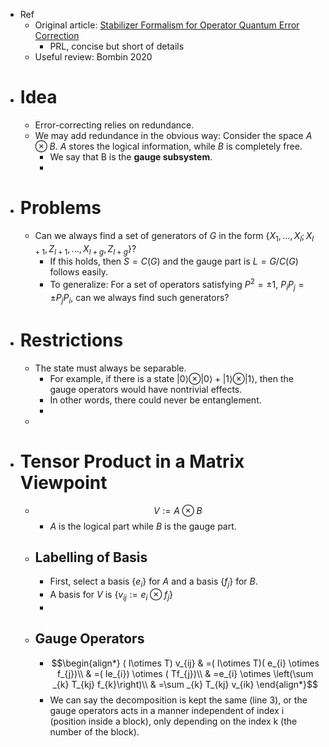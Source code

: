 - Ref
	- Original article: [Stabilizer Formalism for Operator Quantum Error Correction](https://arxiv.org/pdf/quant-ph/0508131.pdf)
		- PRL, concise but short of details
	- Useful review: Bombin 2020
- # Idea
	- Error-correcting relies on redundance.
	- We may add redundance in the obvious way: Consider the space $A \otimes B$. $A$ stores the logical information, while $B$ is completely free.
		- We say that B is the **gauge subsystem**.
		-
- # Problems
	- Can we always find a set of generators of $G$ in the form $\{X_1,...,X_l;X_{l+1},Z_{l+1},...,X_{l+g},Z_{l+g}\}$?
		- If this holds, then $S=C(G)$ and the gauge part is $L=G/C(G)$ follows easily.
		- To generalize: For a set of operators satisfying $P^2=\pm 1$, $P_i P_j= \pm P_j P_i$, can we always find such generators?
- # Restrictions
	- The state must always be separable.
		- For example, if there is a state $|0\rangle \otimes |0\rangle + |1\rangle \otimes |1\rangle$, then the gauge operators would have nontrivial effects.
		- In other words, there could never be entanglement.
		-
	-
- # Tensor Product in a Matrix Viewpoint
	- $$V:=A \otimes B$$
		- $A$ is the logical part while $B$ is the gauge part.
	- ## Labelling of Basis
		- First, select a basis $\{e_i\}$ for $A$ and a basis $\{f_j\}$ for $B$.
		- A basis for $V$ is $\{v_{ij}:=e_i \otimes f_j\}$
		-
	- ## Gauge Operators
		- $$\begin{align*}
		  ( I\otimes T) v_{ij} & =( I\otimes T)( e_{i} \otimes f_{j})\\
		   & =( Ie_{i}) \otimes ( Tf_{j})\\
		   & =e_{i} \otimes \left(\sum _{k} T_{kj} f_{k}\right)\\
		   & =\sum _{k} T_{kj} v_{ik}
		  \end{align*}$$
		- We can say the decomposition is kept the same (line 3),
		  or the gauge operators acts in a manner independent of index i (position inside a block), only depending on the index k (the number of the block).